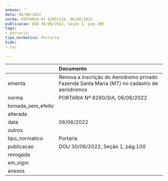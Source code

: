 ```yaml
---
anexos: ''
data: 06/06/2022
norma: PORTARIA Nº 8260/SIA, 06/06/2022
publicacao: DOU 30/06/2022, Seção 1, pág.100
tags:
- portaria
tipo_normatico: Portaria
hide: 
- toc 
 
---
```


|                    | Documento                                                                                  |
|:-------------------|:-------------------------------------------------------------------------------------------|
| ementa             | Renova a inscrição do Aeródromo privado Fazenda Santa Maria (MT) no cadastro de aeródromos |
| norma              | PORTARIA Nº 8260/SIA, 06/06/2022                                                           |
| tornada_sem_efeito |                                                                                            |
| alterada           |                                                                                            |
| data               | 06/06/2022                                                                                 |
| outros             |                                                                                            |
| tipo_normatico     | Portaria                                                                                   |
| publicacao         | DOU 30/06/2022, Seção 1, pág.100                                                           |
| revogada           |                                                                                            |
| em_vigor           |                                                                                            |
| anexos             |                                                                                            |